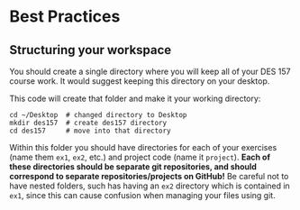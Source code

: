 Best Practices
==============


Structuring your workspace
--------------------------

You should create a single directory where you will keep all of your DES 157 course work. It would suggest keeping this directory on your desktop.

This code will create that folder and make it your working directory:

    cd ~/Desktop  # changed directory to Desktop
    mkdir des157  # create des157 directory
    cd des157     # move into that directory

Within this folder you should have directories for each of your exercises (name them `ex1`, `ex2`, etc.) and project code (name it `project`). __Each of these directories should be separate git repositories, and should correspond to separate repositories/projects on GitHub!__ Be careful not to have nested folders, such has having an `ex2` directory which is contained in `ex1`, since this can cause confusion when managing your files using git.



